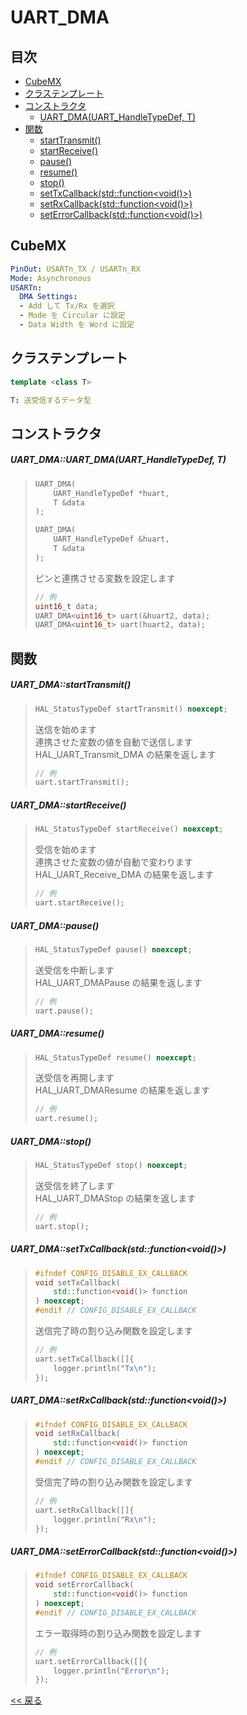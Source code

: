 # UART_DMA

## 目次
- [CubeMX](#cubemx)
- [クラステンプレート](#クラステンプレート)
- [コンストラクタ](#コンストラクタ)
  - [UART_DMA(UART_HandleTypeDef, T)](#uart_dmauart_dmauart_handletypedef-t)
- [関数](#関数)
  - [startTransmit()](#uart_dmastartreceive)
  - [startReceive()](#uart_dmastartreceive)
  - [pause()](#uart_dmapause)
  - [resume()](#uart_dmaresume)
  - [stop()](#uart_dmastop)
  - [setTxCallback(std::function<void()>)](#uart_dmasettxcallbackstdfunctionvoid)
  - [setRxCallback(std::function<void()>)](#uart_dmasetrxcallbackstdfunctionvoid)
  - [setErrorCallback(std::function<void()>)](#uart_dmaseterrorcallbackstdfunctionvoid)

## CubeMX
```yaml
PinOut: USARTn_TX / USARTn_RX
Mode: Asynchronous
USARTn:
  DMA Settings:
  - Add して Tx/Rx を選択
  - Mode を Circular に設定
  - Data Width を Word に設定
```

## クラステンプレート
```c++
template <class T>
```
```yaml
T: 送受信するデータ型
```

## コンストラクタ
##### UART_DMA::UART_DMA(UART_HandleTypeDef, T)
> ```c++
> UART_DMA(
>     UART_HandleTypeDef *huart,
>     T &data
> );
> 
> UART_DMA(
>     UART_HandleTypeDef &huart,
>     T &data
> );
> ```
> ピンと連携させる変数を設定します  
> ```c++
> // 例
> uint16_t data;
> UART_DMA<uint16_t> uart(&huart2, data);
> UART_DMA<uint16_t> uart(huart2, data);
> ```

## 関数
##### UART_DMA::startTransmit()
> ```c++
> HAL_StatusTypeDef startTransmit() noexcept;
> ```
> 送信を始めます  
> 連携させた変数の値を自動で送信します  
> HAL_UART_Transmit_DMA の結果を返します  
> ```c++
> // 例
> uart.startTransmit();
> ```

##### UART_DMA::startReceive()
> ```c++
> HAL_StatusTypeDef startReceive() noexcept;
> ```
> 受信を始めます  
> 連携させた変数の値が自動で変わります  
> HAL_UART_Receive_DMA の結果を返します  
> ```c++
> // 例
> uart.startReceive();
> ```

##### UART_DMA::pause()
> ```c++
> HAL_StatusTypeDef pause() noexcept;
> ```
> 送受信を中断します  
> HAL_UART_DMAPause の結果を返します  
> ```c++
> // 例
> uart.pause();
> ```

##### UART_DMA::resume()
> ```c++
> HAL_StatusTypeDef resume() noexcept;
> ```
> 送受信を再開します  
> HAL_UART_DMAResume の結果を返します  
> ```c++
> // 例
> uart.resume();
> ```

##### UART_DMA::stop()
> ```c++
> HAL_StatusTypeDef stop() noexcept;
> ```
> 送受信を終了します  
> HAL_UART_DMAStop の結果を返します  
> ```c++
> // 例
> uart.stop();
> ```

##### UART_DMA::setTxCallback(std::function<void()>)
> ```c++
> #ifndef CONFIG_DISABLE_EX_CALLBACK
> void setTxCallback(
>     std::function<void()> function
> ) noexcept;
> #endif // CONFIG_DISABLE_EX_CALLBACK
> ```
> 送信完了時の割り込み関数を設定します  
> ```c++
> // 例
> uart.setTxCallback([]{
>     logger.println("Tx\n");
> });
> ```

##### UART_DMA::setRxCallback(std::function<void()>)
> ```c++
> #ifndef CONFIG_DISABLE_EX_CALLBACK
> void setRxCallback(
>     std::function<void()> function
> ) noexcept;
> #endif // CONFIG_DISABLE_EX_CALLBACK
> ```
> 受信完了時の割り込み関数を設定します  
> ```c++
> // 例
> uart.setRxCallback([]{
>     logger.println("Rx\n");
> });
> ```

##### UART_DMA::setErrorCallback(std::function<void()>)
> ```c++
> #ifndef CONFIG_DISABLE_EX_CALLBACK
> void setErrorCallback(
>     std::function<void()> function
> ) noexcept;
> #endif // CONFIG_DISABLE_EX_CALLBACK
> ```
> エラー取得時の割り込み関数を設定します  
> ```c++
> // 例
> uart.setErrorCallback([]{
>     logger.println("Error\n");
> });
> ```

[<< 戻る](../INDEX.md)